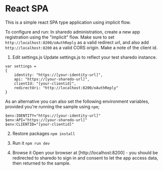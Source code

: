 # React SPA

This is a simple react SPA type application using implicit flow.

To configure and run:
In sharedo administration, create a new app registration using the "implicit" flow. Make sure to set `http://localhost:8200/oAuthReply` as a valid redirect url, and also add `http://localhost:8200` as a valid CORS origin. Make a note of the client id.

1. Edit settings.js
Update settings.js to reflect your test sharedo instance.

```
var settings =
{
    identity: "https://[your-identity-url]",
    api: "https://[your-sharedo-url]",
    clientId: "[your-clientid]",
    redirectUri: "http://localhost:8200/oAuthReply"
}
```

As an alternative you can also set the following environment variables, provided you're running the sample using `npm`;

```
$env:IDENTITY="https://[your-identity-url]"
$env:API="https://[your-sharedo-url]"
$env:CLIENTID="[your-clientid]"
```

2. Restore packages
`npm install`

3. Run it
`npm run dev`

4. Browse it
Open your browser at [http://localhost:8200] - you should be redirected to sharedo to sign in and consent to let the app access data, then returned to the sample.
